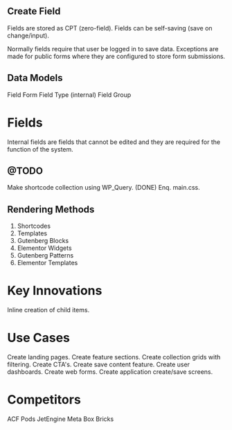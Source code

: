 ## Create Field

Fields are stored as CPT (zero-field).
Fields can be self-saving (save on change/input).

Normally fields require that user be logged in to save data. Exceptions are made for public forms where they are configured to store form submissions. 

## Data Models

Field
Form
Field Type (internal)
Field Group

# Fields 

Internal fields are fields that cannot be edited and they are required for the function of the system. 

## @TODO

Make shortcode collection using WP_Query.
(DONE) Enq. main.css. 

## Rendering Methods

1. Shortcodes
2. Templates
3. Gutenberg Blocks
4. Elementor Widgets
5. Gutenberg Patterns
6. Elementor Templates

# Key Innovations

Inline creation of child items.

# Use Cases

Create landing pages. 
Create feature sections. 
Create collection grids with filtering. 
Create CTA's. 
Create save content feature.
Create user dashboards. 
Create web forms. 
Create application create/save screens. 

# Competitors

ACF
Pods
JetEngine
Meta Box
Bricks